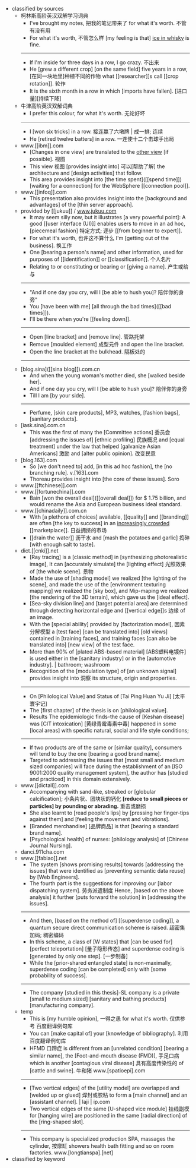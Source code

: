 - classified by sources
    - 柯林斯高阶英汉双解学习词典
        - I've brought my notes, 把我的笔记带来了 for what it's worth. 不管有没有用
        - For what it's worth, 不管怎么样 [my feeling is that] [ice in whisky]([[whisky]]) is fine.
        - ---
        - If I'm inside for three days in a row, I go crazy. 不出来 
        - He [grew a different crop] [on the same field] five years in a row, [在同一块地里]种植不同的作物 what [[researcher]]s call [[crop rotation]]. 轮作
        - It is the sixth month in a row in which [imports have fallen]. [进口量][持续下降]
    - 牛津高阶英汉双解词典
        - I prefer this colour, for what it's worth. 无论好坏 
        - ---
        - I [won six tricks] in a row. 接连赢了六墩牌 | 成一排; 连续
        - He [retired twelve batters] in a row. 一连使十二个击球手出局
    - www.[[ibm]].com
        - [Changes in one view] are translated to the [other view]([[view]]) [if possible]. 视图 
        - This view 视图 [provides insight into] 可以[帮助了解] the architecture and [design activities] that follow. 
        - This area provides insight into [the time spent]([[spend time]]) [waiting for a connection] for the WebSphere [[connection pool]].
    - www.[[infoq]].com
        - This presentation also provides insight into the [background and advantages] of the [thin server approach]. 
    - provided by [[jukuu]] / www.jukuu.com
        - It may seem silly now, but it illustrates [a very powerful point]: A good [[user interface (UI)]] enables users to move in an ad hoc, [piecemeal fashion] 特定方式; 逐步 [[from beginner to expert]]. 
        - For what it's worth, 也许这不算什么 I'm [getting out of the business]. 换工作
        - One [bearing a person's name] and other information, used for purposes of [[identification]] or [[classification]]. 个人名片 
        - Relating to or constituting or bearing or [giving a name]. 产生或给与
        - ---
        - "And if one day you cry, will I [be able to hush you]? 陪伴你的身旁"
        - You [have been with me] [all through the bad times]([[bad times]]). 
        - I'll be there when you're [[feeling down]]. 
        - ---
        - Open [line bracket] and [remove line]. 管路托架 
        - Remove [moulded element] 成型元件 and open the line bracket. 
        - Open the line bracket at the bulkhead. 隔板处的
        - ---
    - [blog.sina]([[sina blog]]).com.cn
        - And when the young woman's mother died, she [walked beside her]. 
        - And if one day you cry, will I [be able to hush you]? 陪伴你的身旁
        - Till I am [by your side]. 
        - ---
        - Perfume, [skin care products], MP3, watches, [fashion bags], [sanitary products].
    - [iask.sina].com.cn
        - This was the first of many the [Committee actions] 委员会 [addressing the issues of] [ethnic profiling] 民族概况 and [equal treatment] under the law that helped [galvanize Asian Americans] 激励 and [alter public opinion]. 改变民意 
    - [blog.163].com
        - So [we don't need to] add, [in this ad hoc fashion], the [no branching rule]. v.[163].com
        - Thoreau provides insight into [the core of these issues]. Soro 
    - www.[[ftchinese]].com
    - www.[[fortunechina]].com
        - Bain [won the overall deal]([[overall deal]]) for $ 1.75 billion, and would rename the Asia and European business ideal standard. 
    - www.[[chinadaily]].com.cn
        - With [a plethora of choices] available, [[quality]] and [[branding]] are often [the key to success] in an [increasingly crowded]([[crowded]]) [[marketplace]]. 日益拥挤的市场
        - [[drain the water]] 沥干水 and [mash the potatoes and garlic] 捣碎 [with enough salt to taste]. 
    - dict.[[cnki]].net
        - [Ray tracing] is a [classic method] in [synthesizing photorealistic image], It can [accurately simulate] the [lighting effect] 光照效果 of [the whole scene]. 景物 
        - Made the use of [shading model] we realized [the lighting of the scene], and made the use of the [environment texturing mapping] we realized the [sky box], and Mip-maping we realized [the rendering of the 3D terrain], which gave us the [ideal effect]. 
        - [Sea-sky division line] and [target potential area] are determined through detecting horizontal edge and [[vertical edge]]s 边缘 of an image.
        - With the [special ability] provided by [factorization model], 因素分解模型 a [test face] [can be translated into] [old views] contained in [training faces], and training faces [can also be translated into] [new view] of the test face.
        - More than 90% of [plated ABS-based material] [ABS塑料电镀件] is used either in the [sanitary industry] or in the [automotive industry]. | bathroom; washroom 
        - Recognition of the [modulation type] of [an unknown signal] provides insight into 洞察 its structure, origin and properties.
        - ---
        - On [Philological Value] and Status of [Tai Ping Huan Yu Ji] [太平寰宇记]
        - The [first chapter] of the thesis is on [philological value].
        - Results The epidemiologic finds-the cause of [Keshan disease] was [CIT intoxication] [黄绿青霉毒素中毒] happened in some [local areas] with specific natural, social and life style conditions;
        - ---
        - If two products are of the same or [similar quality], consumers will tend to buy the one [bearing a good brand name].
        - Targeted to addressing the issues that [most small and medium sized companies] will face during the establishment of an [ISO 9001:2000 quality management system], the author has [studied and practiced] in this domain extensively.
    - www.[[dictall]].com
        - Accompanying with sand-like, streaked or [globular calcification]; 小条片状、团块状的钙化 **[reduce to small pieces or particles] by pounding or abrading.** 重击或磨损
        - She also learnt to [read people's lips] by [pressing her finger-tips against them] and [feeling the movement and vibrations].
        - [Branded merchandise] [品牌商品] is that [bearing a standard brand name]. 
        - [Psychological health] of nurses: [philology analysis] of [Chinese Journal Nursing]. 
    - danci.911cha.com
    - www.[[fabiao]].net
        - The system [shows promising results] towards [addressing the issues] that were identified as [preventing semantic data reuse] by [Web Engineers]. 
        - The fourth part is the suggestions for improving our [labor dispatching system]. 劳务派遣制度 Hence, [based on the above analysis] it further [puts forward the solution] in [addressing the issues].
        - ---
        - And then, [based on the method of] [[superdense coding]], a quantum secure direct communication scheme is raised. 超密集加码; 稠密编码
        - In this scheme, a class of [W states] that [can be used for] [perfect teleportation] [量子隐形传态] and superdense coding is [generated by only one step]. [一步制备]
        - While the [prior-shared entangled state] is non-maximally, superdense coding [can be completed] only with [some probability of success].
        - ---
        - The company [studied in this thesis]-SL company is a private [small to medium sized] [sanitary and bathing products] [manufacturing company].
    - temp
        - This is [my humble opinion], 一得之愚 for what it's worth. 仅供参考 百度翻译例句库
        - You can [make capital of] your [knowledge of bibliography]. 利用 百度翻译例句库
        - HFMD 口蹄症 is different from an [unrelated condition] [bearing a similar name], the [Foot-and-mouth disease (FMD)], 手足口病 which is another [contagious viral disease] 具有高度传染性的 of [cattle and swine]. 牛和猪 www.[spatioepi].com
        - ---
        - [Two vertical edges] of the [utility model] are overlapped and [welded up or glued] 焊封或胶粘 to form a [main channel] and an [assistant channel]. | laji | ip.com
        - Two vertical edges of the same [U-shaped vice module] 挂线副模 for [hanging wire] are positioned in the same [radial direction] of the [ring-shaped slot]. 
        - ---
        - This company is specialized production SPA, massages the cylinder, 按摩缸 showers health bath fitting and so on room factories. www.[longtianspa].[net]
- classified by keyword 
